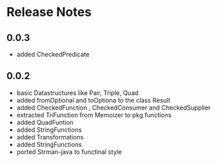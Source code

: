 # Release Notes

## 0.0.3
* added CheckedPredicate

## 0.0.2
* basic Datastructures like Pair, Triple, Quad
* added fromOptional and toOptiona to the class Result
* added CheckedFunction , CheckedConsumer and CheckedSupplier
* extracted TriFunction from Memoizer to pkg functions
* added QuadFuntion
* added StringFunctions
* added Transformations
* added StringFunctions
* ported Strman-java to functinal style